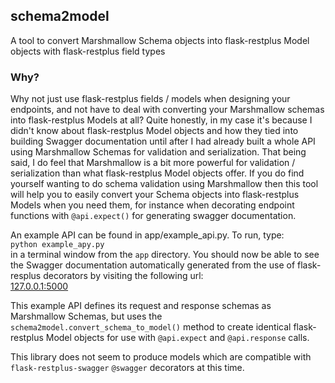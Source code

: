 ## schema2model

A tool to convert Marshmallow Schema objects into flask-restplus Model objects with flask-restplus field types

### Why?

Why not just use flask-restplus fields / models when designing your endpoints, and not have to deal with converting
your Marshmallow schemas into flask-restplus Models at all?  Quite honestly, in my case it's because I didn't 
know about flask-restplus Model objects and how they tied into building Swagger documentation until after I had
already built a whole API using Marshmallow Schemas for validation and serialization.  That being said, I do
feel that Marshmallow is a bit more powerful for validation / serialization than what flask-restplus Model objects
offer.  If you do find yourself wanting to do schema validation using Marshmallow then this tool
will help you to easily convert your Schema objects into flask-restplus Models when you need them, for instance
when decorating endpoint functions with `@api.expect()` for generating swagger documentation.

An example API can be found in app/example_api.py.  To run, type:  
`python example_apy.py`  
in a terminal window from the `app` directory.  You should now be able to see the Swagger documentation
automatically generated from the use of flask-resplus decorators by visiting the following url:  
[127.0.0.1:5000](http://127.0.0.1:5000/)

This example API defines its request and response
schemas as Marshmallow Schemas, but uses the `schema2model.convert_schema_to_model()` method to create identical 
flask-restplus Model objects for use with `@api.expect` and `@api.response` calls.

This library does not seem to produce models which are compatible with `flask-restplus-swagger` `@swagger` decorators at this time. 